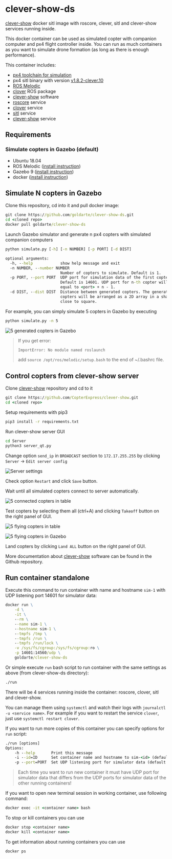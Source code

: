 # clever-show-ds

[clever-show](https://github.com/CopterExpress/clever-show) docker sitl image with roscore, clever, sitl and clever-show services running inside.

This docker container can be used as simulated copter with companion computer and px4 flight controller inside. You can run as much containers as you want to simulate drone formation (as long as there is enough performance).

This container includes:

* [px4 toolchain for simulation](https://dev.px4.io/v1.9.0/en/setup/dev_env.html)
* px4 sitl binary with version [v1.8.2-clever.10](https://github.com/CopterExpress/Firmware/releases/tag/v1.8.2-clever.10)
* [ROS Melodic](http://wiki.ros.org/melodic)
* [clover](https://github.com/CopterExpress/clever) ROS package
* [clever-show](https://github.com/CopterExpress/clever-show) software
* [roscore](services/roscore.service) service
* [clover](services/clover.service) service
* [sitl](services/sitl.service) service
* [clever-show](services/clever-show.service) service

## Requirements

### Simulate copters in Gazebo (default)

* Ubuntu 18.04
* ROS Melodic ([install instruction](http://wiki.ros.org/melodic/Installation))
* Gazebo 9 ([install instruction](http://gazebosim.org/tutorials?cat=install))
* docker ([install instruction](https://docs.docker.com/get-docker/))

## Simulate N copters in Gazebo

Clone this repository, cd into it and pull docker image:

```cmd
git clone https://github.com/goldarte/clever-show-ds.git
cd <cloned repo>
docker pull goldarte/clever-show-ds
```

Launch Gazebo simulator and generate n px4 copters with simulated companion
computers

```cmd
python simulate.py [-h] [-n NUMBER] [-p PORT] [-d DIST]

optional arguments:
  -h, --help            show help message and exit
  -n NUMBER, --number NUMBER
                        Number of copters to simulate. Default is 1.
  -p PORT, --port PORT  UDP port for simulation data of the first copter.
                        Default is 14601. UDP port for n-th copter will be
                        equal to <port> + n - 1.
  -d DIST, --dist DIST  Distance between generated copters. The generated
                        copters will be arranged as a 2D array in a shape
                        close to square.
```

For example, you can simply simulate 5 copters in Gazebo by executing

```cmd
python simulate.py -n 5
```

![5 generated copters in Gazebo](docs/assets/copters-landed.png)

> If you get error:
>
> ```cmd
> ImportError: No module named roslaunch
> ```
>
> add `source /opt/ros/melodic/setup.bash` to the end of ~/.bashrc file.

## Control copters from clever-show server

Clone [clever-show](https://github.com/CopterExpress/clever-show) repository and cd to it

```cmd
git clone https://github.com/CopterExpress/clever-show.git
cd <cloned repo>
```

Setup requirements with pip3

```cmd
pip3 install -r requirements.txt
```

Run clever-show server GUI

```cmd
cd Server
python3 server_qt.py
```

Change option `send_ip` in `BROADCAST` section to `172.17.255.255` by clicking `Server` -> `Edit server config`

![Server settings](docs/assets/server-settings.png)

Check option `Restart` and click `Save` button.

Wait until all simulated copters connect to server automatically.

![5 connected copters in table](docs/assets/copters-landed-table.png)

Test copters by selecting them all (ctrl+A) and clicking `Takeoff` button on the right panel of GUI.

![5 flying copters in table](docs/assets/copters-takeoff-table.png)

![5 flying copters in Gazebo](docs/assets/copters-takeoff.png)

Land copters by clicking `Land ALL` button on the right panel of GUI.

More documentation about [clever-show](https://github.com/CopterExpress/clever-show#documentation) software can be found in the Github repository.

## Run container standalone

Execute this command to run container with name and hostname `sim-1` with UDP listening port 14601 for simulator data:

```cmd
docker run \
    -d \
    -it \
    --rm \
    --name sim-1 \
    --hostname sim-1 \
    --tmpfs /tmp \
    --tmpfs /run \
    --tmpfs /run/lock \
    -v /sys/fs/cgroup:/sys/fs/cgroup:ro \
    -p 14601:14560/udp \
    goldarte/clever-show-ds
```

Or simple execute `run` bash script to run container with the same settings as above (from clever-show-ds directory):

```cmd
./run
```

There will be 4 services running inside the container: roscore, clover, sitl and clever-show.

You can manage them using `systemctl` and watch their logs with `journalctl -u <service name>`. For example if you want to restart the service `clover`, just use `systemctl restart clover`.

If you want to run more copies of this container you can specify options for `run` script:

```cmd
./run [options]
Options:
    -h --help       Print this message
    -i --id=ID      Set container name and hostname to sim-<id> (default: 1)
    -p --port=PORT  Set UDP listening port for simulator data (default: 14601)

```

> Each time you want to run new container it must have UDP port for simulator data that differs from the UDP ports for simulator data of the other running containers!

If you want to open new terminal session in working container, use following command:

```cmd
docker exec -it <container name> bash
```

To stop or kill containers you can use

```cmd
docker stop <container name>
docker kill <container name>
```

To get information about running containers you can use

```cmd
docker ps
```
